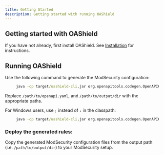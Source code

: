 ```yaml
---
title: Getting Started
description: Getting started with running OAShield
---
```


## Getting started with OAShield

If you have not already, first install OAShield. See [Installation](/guides/install) for instructions.

## Running OAShield

Use the following command to generate the ModSecurity configuration:

```cmd
     java -cp target/oashield-cli.jar org.openapitools.codegen.OpenAPIGenerator generate -g modsecurity3 -i /path/to/openapi.yaml -o /path/to/output/dir
```

 Replace `/path/to/openapi.yaml`, and `/path/to/output/dir` with the appropriate paths.

For Windows users, use `;` instead of `:` in the classpath:

```cmd
     java -cp target/oashield-cli.jar org.openapitools.codegen.OpenAPIGenerator generate -g modsecurity3 -i /path/to/openapi.yaml -o /path/to/output/dir
```

### Deploy the generated rules:

Copy the generated ModSecurity configuration files from the output path (i.e. `/path/to/output/dir`) to your ModSecurity setup.

